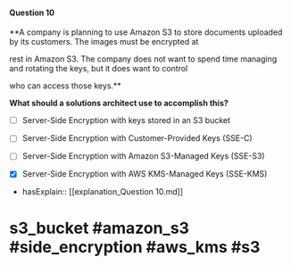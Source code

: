 #### Question  10

**A company is planning to use Amazon S3 to store documents uploaded by its customers. The images must be encrypted at

rest in Amazon S3. The company does not want to spend time managing and rotating the keys, but it does want to control

who can access those keys.**

**What should a solutions architect use to accomplish this?**

- [ ] Server-Side Encryption with keys stored in an S3 bucket

- [ ] Server-Side Encryption with Customer-Provided Keys (SSE-C)

- [ ] Server-Side Encryption with Amazon S3-Managed Keys (SSE-S3)

- [x] Server-Side Encryption with AWS KMS-Managed Keys (SSE-KMS)

- hasExplain:: [[explanation_Question  10.md]]

# s3_bucket #amazon_s3 #side_encryption #aws_kms #s3
